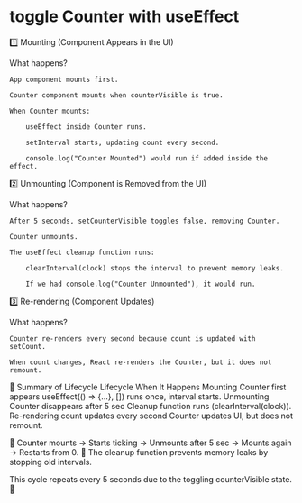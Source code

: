 # toggle Counter with useEffect

1️⃣ Mounting (Component Appears in the UI)

What happens?

    App component mounts first.

    Counter component mounts when counterVisible is true.

    When Counter mounts:

        useEffect inside Counter runs.

        setInterval starts, updating count every second.

        console.log("Counter Mounted") would run if added inside the effect.


2️⃣ Unmounting (Component is Removed from the UI)

What happens?

    After 5 seconds, setCounterVisible toggles false, removing Counter.

    Counter unmounts.

    The useEffect cleanup function runs:

        clearInterval(clock) stops the interval to prevent memory leaks.

        If we had console.log("Counter Unmounted"), it would run.


3️⃣ Re-rendering (Component Updates)

What happens?

    Counter re-renders every second because count is updated with setCount.

    When count changes, React re-renders the Counter, but it does not remount.

📌 Summary of Lifecycle 
Lifecycle	When It Happens	
Mounting	Counter first appears	useEffect(() => {...}, []) runs once, interval starts.
Unmounting	Counter disappears after 5 sec	Cleanup function runs (clearInterval(clock)).
Re-rendering	count updates every second	Counter updates UI, but does not remount.

🔹 Counter mounts → Starts ticking → Unmounts after 5 sec → Mounts again → Restarts from 0.
🔹 The cleanup function prevents memory leaks by stopping old intervals.

This cycle repeats every 5 seconds due to the toggling counterVisible state. 🚀